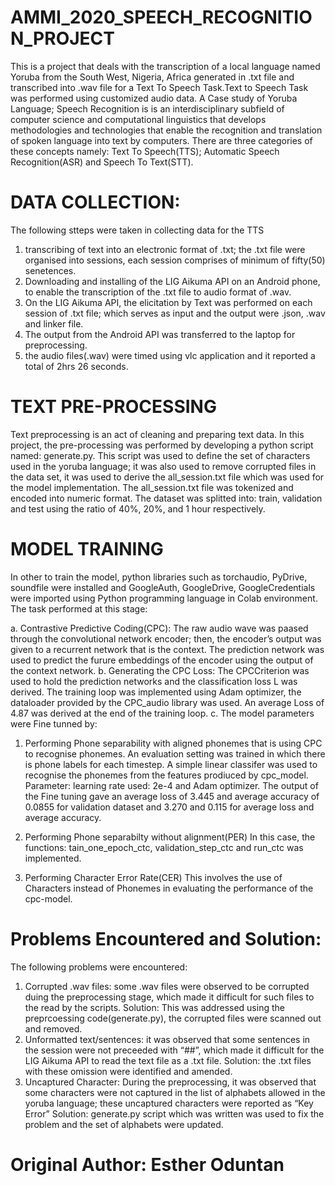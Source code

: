 # AMMI_2020_SPEECH_RECOGNITION_PROJECT
This is a project that deals with the transcription of a local language named Yoruba from the South West, Nigeria, Africa generated in .txt file and transcribed into .wav file for a Text To Speech Task.Text to Speech Task was performed using customized audio data. A Case study of Yoruba Language; 
Speech Recognition is is an interdisciplinary subfield of computer science and computational linguistics that develops methodologies and technologies that enable the recognition and translation of spoken language into text by computers. There are three categories of these concepts namely: Text To Speech(TTS); Automatic Speech Recognition(ASR) and Speech To Text(STT). 

# DATA COLLECTION:
The following stteps were taken in collecting data for the TTS
1. transcribing of text into an electronic format of .txt; the .txt file were organised into sessions, each session comprises of minimum of fifty(50) senetences.
2. Downloading and installing of the  LIG Aikuma API on an Android phone, to enable the transcription of the .txt file  to audio format of .wav.
3. On the LIG Aikuma API, the elicitation by Text was performed on each session of .txt file; which serves as input and the output were .json, .wav and linker file.
4. The output from the Android API was transferred to the laptop for preprocessing.
5. the audio files(.wav) were timed using vlc application and it reported a total of 2hrs 26 seconds.

# TEXT PRE-PROCESSING
Text preprocessing is an act of cleaning and preparing text data. In this project, the pre-processing was performed by developing a python script named: generate.py. This script was used to define the set of characters used in the yoruba language; it was also used to remove corrupted files in the data set, it was used to derive the all_session.txt file which was used for the model implementation. The all_session.txt file was tokenized and encoded into numeric format. 
The dataset was splitted into: train, validation and test using the ratio of 40%, 20%, and 1 hour respectively.

# MODEL TRAINING
In other to train the model, python libraries such as torchaudio, PyDrive, soundfile were installed and GoogleAuth, GoogleDrive, GoogleCredentials were imported using Python programming language in Colab environment. The task performed at this stage:

a. Contrastive Predictive Coding(CPC): The raw audio wave was paased through  the convolutional network encoder; then, the encoder’s output was given to a recurrent network that is the context. The prediction network was used to predict the furure embeddings of the encoder using the output of the context network.
b. Generating the CPC Loss: The CPCCriterion  was used to hold the prediction networks and the classification loss L was derived. The training loop was implemented using Adam optimizer, the dataloader provided by the CPC_audio library was used. An average Loss of 4.87 was derived at the end of the training loop.
c. The model parameters were Fine tunned by:
1. Performing Phone separability with aligned phonemes that is using CPC to recognise phonemes. An evaluation setting was trained in which there is phone labels for each timestep. A simple linear classifer was used to recognise the phonemes from the features prodiuced by cpc_model. Parameter: learning rate used: 2e-4 and Adam optimizer. The output of the Fine tuning gave an average loss of 3.445 and average accuracy of 0.0855 for validation dataset and 3.270 and 0.115 for average loss and average accuracy.
2. Performing Phone separabilty without alignment(PER)
In this case, the functions: tain_one_epoch_ctc, validation_step_ctc and run_ctc was implemented.

3. Performing Character Error Rate(CER)
This involves the use of Characters instead of Phonemes in evaluating the performance of the cpc-model. 

# Problems Encountered and Solution:
The following problems were encountered:
1. Corrupted .wav files: some .wav files were observed to be corrupted duing the preprocessing stage, which made it difficult for such files to the read by the scripts.
Solution: This was addressed using the preprcoessing code(generate.py), the corrupted files were scanned out and removed.
2. Unformatted text/sentences: it was observed that some sentences in the session were not preceeded with “##”, which made it difficult for the  LIG Aikuma API to read the text file as a .txt file.
Solution: the .txt files with these omission were identified and amended.
3. Uncaptured Character: During the preprocessing, it was observed that some characters were not captured in the list of alphabets allowed in the yoruba language; these uncaptured characters were reported as “Key Error”
Solution: generate.py script which was written was used to fix the problem and the set of alphabets were updated.

# Original Author: Esther Oduntan






